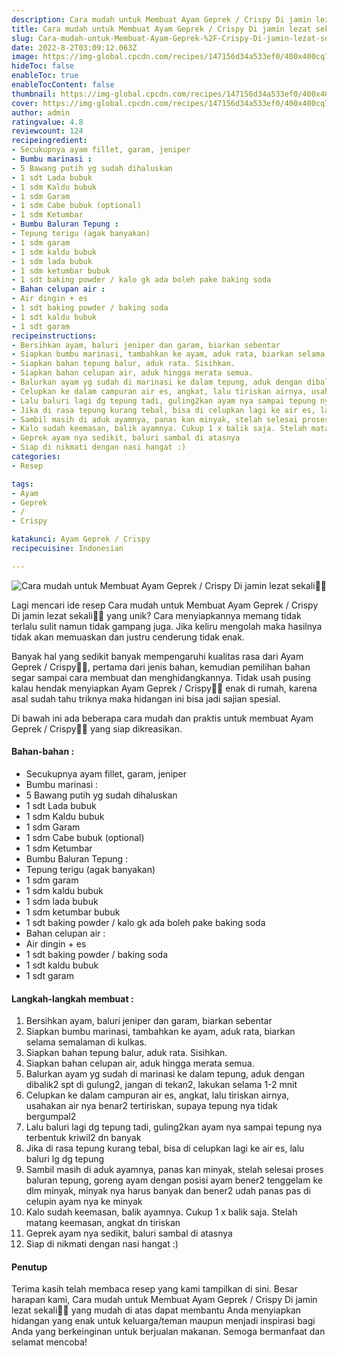 ```yaml
---
description: Cara mudah untuk Membuat Ayam Geprek / Crispy Di jamin lezat sekali"
title: Cara mudah untuk Membuat Ayam Geprek / Crispy Di jamin lezat sekali
slug: Cara-mudah-untuk-Membuat-Ayam-Geprek-%2F-Crispy-Di-jamin-lezat-sekali
date: 2022-8-2T03:09:12.063Z
image: https://img-global.cpcdn.com/recipes/147156d34a533ef0/400x400cq70/photo.jpg
hideToc: false
enableToc: true
enableTocContent: false
thumbnail: https://img-global.cpcdn.com/recipes/147156d34a533ef0/400x400cq70/photo.jpg
cover: https://img-global.cpcdn.com/recipes/147156d34a533ef0/400x400cq70/photo.jpg
author: admin
ratingvalue: 4.8
reviewcount: 124
recipeingredient:
- Secukupnya ayam fillet, garam, jeniper
- Bumbu marinasi :
- 5 Bawang putih yg sudah dihaluskan
- 1 sdt Lada bubuk
- 1 sdm Kaldu bubuk
- 1 sdm Garam
- 1 sdm Cabe bubuk (optional)
- 1 sdm Ketumbar
- Bumbu Baluran Tepung :
- Tepung terigu (agak banyakan)
- 1 sdm garam
- 1 sdm kaldu bubuk
- 1 sdm lada bubuk
- 1 sdm ketumbar bubuk
- 1 sdt baking powder / kalo gk ada boleh pake baking soda
- Bahan celupan air :
- Air dingin + es
- 1 sdt baking powder / baking soda
- 1 sdt kaldu bubuk
- 1 sdt garam
recipeinstructions:
- Bersihkan ayam, baluri jeniper dan garam, biarkan sebentar
- Siapkan bumbu marinasi, tambahkan ke ayam, aduk rata, biarkan selama semalaman di kulkas.
- Siapkan bahan tepung balur, aduk rata. Sisihkan.
- Siapkan bahan celupan air, aduk hingga merata semua.
- Balurkan ayam yg sudah di marinasi ke dalam tepung, aduk dengan dibalik2 spt di gulung2, jangan di tekan2, lakukan selama 1-2 mnit
- Celupkan ke dalam campuran air es, angkat, lalu tiriskan airnya, usahakan air nya benar2 tertiriskan, supaya tepung nya tidak bergumpal2
- Lalu baluri lagi dg tepung tadi, guling2kan ayam nya sampai tepung nya terbentuk kriwil2 dn banyak
- Jika di rasa tepung kurang tebal, bisa di celupkan lagi ke air es, lalu baluri lg dg tepung
- Sambil masih di aduk ayamnya, panas kan minyak, stelah selesai proses baluran tepung, goreng ayam dengan posisi ayam bener2 tenggelam ke dlm minyak, minyak nya harus banyak dan bener2 udah panas pas di celupin ayam nya ke minyak
- Kalo sudah keemasan, balik ayamnya. Cukup 1 x balik saja. Stelah matang keemasan, angkat dn tiriskan
- Geprek ayam nya sedikit, baluri sambal di atasnya
- Siap di nikmati dengan nasi hangat :)
categories:
- Resep

tags:
- Ayam
- Geprek
- /
- Crispy

katakunci: Ayam Geprek / Crispy
recipecuisine: Indonesian

---
```


![Cara mudah untuk Membuat Ayam Geprek / Crispy Di jamin lezat sekali👩‍🍳](https://img-global.cpcdn.com/recipes/147156d34a533ef0/400x400cq70/photo.jpg)

Lagi mencari ide resep Cara mudah untuk Membuat Ayam Geprek / Crispy Di jamin lezat sekali👩‍🍳 yang unik? Cara menyiapkannya memang tidak terlalu sulit namun tidak gampang juga. Jika keliru mengolah maka hasilnya tidak akan memuaskan dan justru cenderung tidak enak.

Banyak hal yang sedikit banyak mempengaruhi kualitas rasa dari Ayam Geprek / Crispy👩‍🍳, pertama dari jenis bahan, kemudian pemilihan bahan segar sampai cara membuat dan menghidangkannya. Tidak usah pusing kalau hendak menyiapkan Ayam Geprek / Crispy👩‍🍳 enak di rumah, karena asal sudah tahu triknya maka hidangan ini bisa jadi sajian spesial.

Di bawah ini ada beberapa cara mudah dan praktis untuk membuat Ayam Geprek / Crispy👩‍🍳 yang siap dikreasikan.

<!--inarticleads1-->

#### Bahan-bahan :

- Secukupnya ayam fillet, garam, jeniper
- Bumbu marinasi :
- 5 Bawang putih yg sudah dihaluskan
- 1 sdt Lada bubuk
- 1 sdm Kaldu bubuk
- 1 sdm Garam
- 1 sdm Cabe bubuk (optional)
- 1 sdm Ketumbar
- Bumbu Baluran Tepung :
- Tepung terigu (agak banyakan)
- 1 sdm garam
- 1 sdm kaldu bubuk
- 1 sdm lada bubuk
- 1 sdm ketumbar bubuk
- 1 sdt baking powder / kalo gk ada boleh pake baking soda
- Bahan celupan air :
- Air dingin + es
- 1 sdt baking powder / baking soda
- 1 sdt kaldu bubuk
- 1 sdt garam

<!--inarticleads2-->

#### Langkah-langkah membuat :

1. Bersihkan ayam, baluri jeniper dan garam, biarkan sebentar
1. Siapkan bumbu marinasi, tambahkan ke ayam, aduk rata, biarkan selama semalaman di kulkas.
1. Siapkan bahan tepung balur, aduk rata. Sisihkan.
1. Siapkan bahan celupan air, aduk hingga merata semua.
1. Balurkan ayam yg sudah di marinasi ke dalam tepung, aduk dengan dibalik2 spt di gulung2, jangan di tekan2, lakukan selama 1-2 mnit
1. Celupkan ke dalam campuran air es, angkat, lalu tiriskan airnya, usahakan air nya benar2 tertiriskan, supaya tepung nya tidak bergumpal2
1. Lalu baluri lagi dg tepung tadi, guling2kan ayam nya sampai tepung nya terbentuk kriwil2 dn banyak
1. Jika di rasa tepung kurang tebal, bisa di celupkan lagi ke air es, lalu baluri lg dg tepung
1. Sambil masih di aduk ayamnya, panas kan minyak, stelah selesai proses baluran tepung, goreng ayam dengan posisi ayam bener2 tenggelam ke dlm minyak, minyak nya harus banyak dan bener2 udah panas pas di celupin ayam nya ke minyak
1. Kalo sudah keemasan, balik ayamnya. Cukup 1 x balik saja. Stelah matang keemasan, angkat dn tiriskan
1. Geprek ayam nya sedikit, baluri sambal di atasnya
1. Siap di nikmati dengan nasi hangat :)

#### Penutup

Terima kasih telah membaca resep yang kami tampilkan di sini. Besar harapan kami, Cara mudah untuk Membuat Ayam Geprek / Crispy Di jamin lezat sekali👩‍🍳 yang mudah di atas dapat membantu Anda menyiapkan hidangan yang enak untuk keluarga/teman maupun menjadi inspirasi bagi Anda yang berkeinginan untuk berjualan makanan. Semoga bermanfaat dan selamat mencoba!